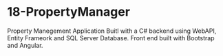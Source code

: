 # 18-PropertyManager
Property Manegement Application
Buitl with a C# backend using WebAPI, Entity Frameork and SQL Server Database.
Front end built with Bootstrap and Angular.
